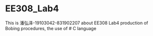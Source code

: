 # EE308_Lab4
This is 潘弘泽-19103042-831902207 about EE308 Lab4 production of Bobing procedures, the use of # C language
